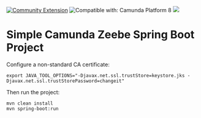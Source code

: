 [![Community Extension](https://img.shields.io/badge/Community%20Extension-An%20open%20source%20community%20maintained%20project-FF4700)](https://github.com/camunda-community-hub/community)
![Compatible with: Camunda Platform 8](https://img.shields.io/badge/Compatible%20with-Camunda%20Platform%208-0072Ce)
[![](https://img.shields.io/badge/Lifecycle-Incubating-blue)](https://github.com/Camunda-Community-Hub/community/blob/main/extension-lifecycle.md#incubating-)

# Simple Camunda Zeebe Spring Boot Project

Configure a non-standard CA certificate: 
```
export JAVA_TOOL_OPTIONS="-Djavax.net.ssl.trustStore=keystore.jks -Djavax.net.ssl.trustStorePassword=changeit"
```

Then run the project: 
```shell
mvn clean install
mvn spring-boot:run
```